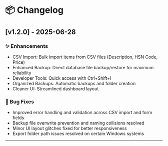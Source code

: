 # 📦 Changelog

## [v1.2.0] - 2025-06-28

### ✨ Enhancements
- CSV Import: Bulk import items from CSV files (Description, HSN Code, Price)
- Enhanced Backup: Direct database file backup/restore for maximum reliability
- Developer Tools: Quick access with Ctrl+Shift+I
- Organized Backups: Automatic backups and folder creation
- Cleaner UI: Streamlined dashboard layout

### 🐛 Bug Fixes
- Improved error handling and validation across CSV import and form fields
- Backup file overwrite prevention and naming collisions resolved
- Minor UI layout glitches fixed for better responsiveness
- Export folder path issues resolved on certain Windows systems

---